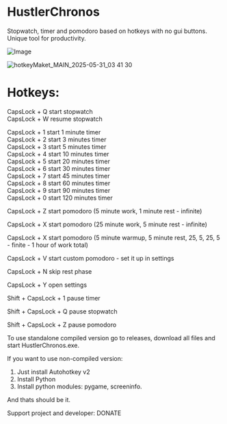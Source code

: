 # HustlerChronos
Stopwatch, timer and pomodoro based on hotkeys with no gui buttons. Unique tool for productivity.

![Image](https://github.com/user-attachments/assets/313580a2-18bc-489e-8c54-e15f3061b9e6)


![hotkeyMaket_MAIN_2025-05-31_03 41 30](https://github.com/user-attachments/assets/b3e32926-038a-4733-b1f4-0e02f9d82557)

# Hotkeys:

CapsLock + Q     start stopwatch  
CapsLock + W     resume stopwatch  
  
  
CapsLock + 1     start 1 minute timer  
CapsLock + 2     start 3 minutes timer  
CapsLock + 3     start 5 minutes timer  
CapsLock + 4     start 10 minutes timer  
CapsLock + 5     start 20 minutes timer  
CapsLock + 6     start 30 minutes timer  
CapsLock + 7     start 45 minutes timer  
CapsLock + 8     start 60 minutes timer  
CapsLock + 9     start 90 minutes timer  
CapsLock + 0     start 120 minutes timer  



CapsLock + Z     start pomodoro (5 minute work, 1 minute rest - infinite)

CapsLock + X     start pomodoro (25 minute work, 5 minute rest - infinite)

CapsLock + X     start pomodoro (5 minute warmup, 5 minute rest, 25, 5, 25, 5 - finite - 1 hour of work total)

CapsLock + V     start custom pomodoro - set it up in settings

CapsLock + N     skip rest phase



CapsLock + Y     open settings



Shift + CapsLock + 1    pause timer

Shift + CapsLock + Q    pause stopwatch

Shift + CapsLock + Z    pause pomodoro



To use standalone compiled version go to releases, download all files and start HustlerChronos.exe.

If you want to use non-compiled version: 
1. Just install Autohotkey v2
2. Install Python
3. Install python modules: pygame, screeninfo.

And thats should be it.

Support project and developer:
DONATE
